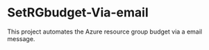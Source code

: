 # SetRGbudget-Via-email
This project automates the Azure resource group budget via a email message.
